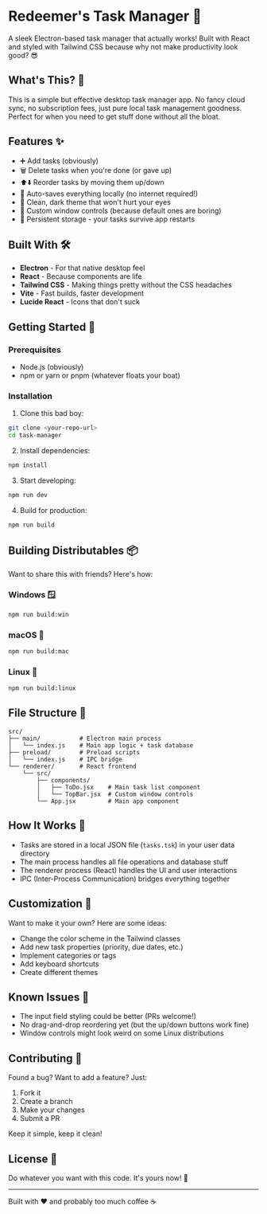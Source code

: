 # Redeemer's Task Manager 📝

A sleek Electron-based task manager that actually works! Built with React and styled with Tailwind CSS because why not make productivity look good? 😎

## What's This? 🤔

This is a simple but effective desktop task manager app. No fancy cloud sync, no subscription fees, just pure local task management goodness. Perfect for when you need to get stuff done without all the bloat.

## Features ✨

- ➕ Add tasks (obviously)
- 🗑️ Delete tasks when you're done (or gave up)
- ⬆️⬇️ Reorder tasks by moving them up/down
- 💾 Auto-saves everything locally (no internet required!)
- 🎨 Clean, dark theme that won't hurt your eyes
- 📱 Custom window controls (because default ones are boring)
- 🔄 Persistent storage - your tasks survive app restarts

## Built With 🛠️

- **Electron** - For that native desktop feel
- **React** - Because components are life
- **Tailwind CSS** - Making things pretty without the CSS headaches
- **Vite** - Fast builds, faster development
- **Lucide React** - Icons that don't suck

## Getting Started 🚀

### Prerequisites
- Node.js (obviously)
- npm or yarn or pnpm (whatever floats your boat)

### Installation

1. Clone this bad boy:
```bash
git clone <your-repo-url>
cd task-manager
```

2. Install dependencies:
```bash
npm install
```

3. Start developing:
```bash
npm run dev
```

4. Build for production:
```bash
npm run build
```

## Building Distributables 📦

Want to share this with friends? Here's how:

### Windows 🪟
```bash
npm run build:win
```

### macOS 🍎
```bash
npm run build:mac
```

### Linux 🐧
```bash
npm run build:linux
```

## File Structure 📁

```
src/
├── main/           # Electron main process
│   └── index.js    # Main app logic + task database
├── preload/        # Preload scripts
│   └── index.js    # IPC bridge
└── renderer/       # React frontend
    └── src/
        ├── components/
        │   ├── ToDo.jsx    # Main task list component
        │   └── TopBar.jsx  # Custom window controls
        └── App.jsx         # Main app component
```

## How It Works 🔧

- Tasks are stored in a local JSON file (`tasks.tsk`) in your user data directory
- The main process handles all file operations and database stuff
- The renderer process (React) handles the UI and user interactions
- IPC (Inter-Process Communication) bridges everything together

## Customization 🎨

Want to make it your own? Here are some ideas:

- Change the color scheme in the Tailwind classes
- Add new task properties (priority, due dates, etc.)
- Implement categories or tags
- Add keyboard shortcuts
- Create different themes

## Known Issues 🐛

- The input field styling could be better (PRs welcome!)
- No drag-and-drop reordering yet (but the up/down buttons work fine)
- Window controls might look weird on some Linux distributions

## Contributing 🤝

Found a bug? Want to add a feature? Just:
1. Fork it
2. Create a branch
3. Make your changes
4. Submit a PR

Keep it simple, keep it clean! 

## License 📄

Do whatever you want with this code. It's yours now! 🎉

---

Built with ❤️ and probably too much coffee ☕
